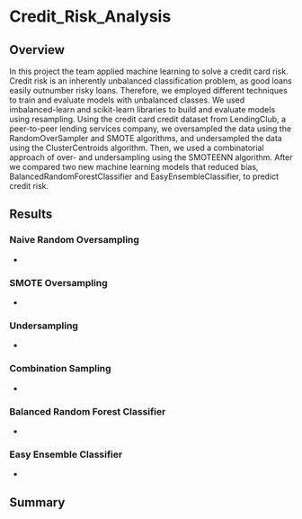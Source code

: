 # Credit_Risk_Analysis

## Overview
In this project the team applied machine learning to solve a credit card risk. Credit risk is an inherently unbalanced classification problem, as good loans easily outnumber risky loans. Therefore, we employed different techniques to train and evaluate models with unbalanced classes. We used imbalanced-learn and scikit-learn libraries to build and evaluate models using resampling. Using the credit card credit dataset from LendingClub, a peer-to-peer lending services company, we oversampled the data using the RandomOverSampler and SMOTE algorithms, and undersampled the data using the ClusterCentroids algorithm. Then, we used a combinatorial approach of over- and undersampling using the SMOTEENN algorithm. After we compared two new machine learning models that reduced bias, BalancedRandomForestClassifier and EasyEnsembleClassifier, to predict credit risk.

## Results
### Naive Random Oversampling
-

### SMOTE Oversampling
-

### Undersampling
-

### Combination Sampling
-

### Balanced Random Forest Classifier
-

### Easy Ensemble Classifier
-

## Summary
